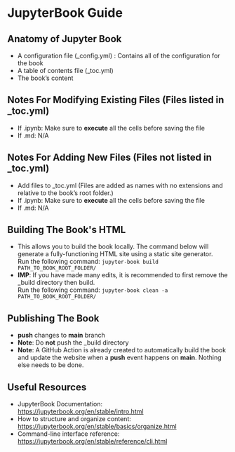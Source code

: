 # JupyterBook Guide

## Anatomy of Jupyter Book 
- A configuration file (_config.yml) : Contains all of the configuration for the book
- A table of contents file (_toc.yml)
- The book’s content

## Notes For Modifying Existing Files (Files listed in _toc.yml)
- If .ipynb: Make sure to **execute** all the cells before saving the file
- If .md: N/A

## Notes For Adding New Files (Files not listed in _toc.yml)
- Add files to _toc.yml (Files are added as names with no extensions and relative to the book’s root folder.)
- If .ipynb: Make sure to **execute** all the cells before saving the file
- If .md: N/A

## Building The Book's HTML 
- This allows you to build the book locally. The command below will generate a fully-functioning HTML site using a static site generator.\
Run the following command: ```jupyter-book build PATH_TO_BOOK_ROOT_FOLDER/```
- **IMP**: If you have made many edits, it is recommended to first remove the _build directory then build.\
Run the following command: ```jupyter-book clean -a PATH_TO_BOOK_ROOT_FOLDER/```

## Publishing The Book
- **push** changes to **main** branch 
- **Note**: Do **not** push the _build directory 
- **Note**: A GitHub Action is already created to automatically build the book and update the website when a **push** event happens on **main**. Nothing else needs to be done. 

## Useful Resources
- JupyterBook Documentation: https://jupyterbook.org/en/stable/intro.html
- How to structure and organize content: https://jupyterbook.org/en/stable/basics/organize.html
- Command-line interface reference: https://jupyterbook.org/en/stable/reference/cli.html